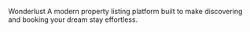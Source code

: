 Wonderlust
A modern property listing platform built to make discovering and booking your dream stay effortless.
